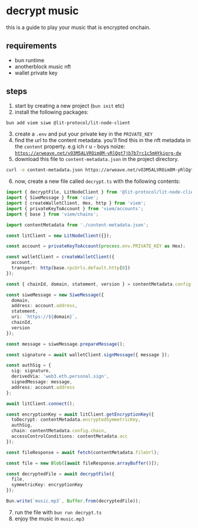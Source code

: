 # decrypt music

this is a guide to play your music that is encrypted onchain.

## requirements

- bun runtime
- anotherblock music nft
- wallet private key

## steps

1. start by creating a new project (`bun init` etc)
2. install the following packages:

```sh
bun add viem siwe @lit-protocol/lit-node-client
```

3. create a `.env` and put your private key in the `PRIVATE_KEY`
4. find the url to the content metadata. you'll find this in the nft metadata in the `content` property. e.g ich r u - boys noize: [`https://arweave.net/vO3M5ALVROim8M-yRlQgt7jb7b7rc1c5mHYkigrg-dw`](https://arweave.net/vO3M5ALVROim8M-yRlQgt7jb7b7rc1c5mHYkigrg-dw)
5. download this file to `content-metadata.json` in the project directory.

```sh
curl -o content-metadata.json https://arweave.net/vO3M5ALVROim8M-yRlQgt7jb7b7rc1c5mHYkigrg-dw -L
```

6. now, create a new file called `decrypt.ts` with the following contents:

```ts
import { decryptFile, LitNodeClient } from '@lit-protocol/lit-node-client';
import { SiweMessage } from 'siwe';
import { createWalletClient, Hex, http } from 'viem';
import { privateKeyToAccount } from 'viem/accounts';
import { base } from 'viem/chains';

import contentMetadata from './content-metadata.json';

const litClient = new LitNodeClient({});

const account = privateKeyToAccount(process.env.PRIVATE_KEY as Hex);

const walletClient = createWalletClient({
  account,
  transport: http(base.rpcUrls.default.http[0])
});

const { chainId, domain, statement, version } = contentMetadata.config;

const siweMessage = new SiweMessage({
  domain,
  address: account.address,
  statement,
  uri: `https://${domain}`,
  chainId,
  version
});

const message = siweMessage.prepareMessage();

const signature = await walletClient.signMessage({ message });

const authSig = {
  sig: signature,
  derivedVia: 'web3.eth.personal.sign',
  signedMessage: message,
  address: account.address
};

await litClient.connect();

const encryptionKey = await litClient.getEncryptionKey({
  toDecrypt: contentMetadata.encryptedSymmetricKey,
  authSig,
  chain: contentMetadata.config.chain,
  accessControlConditions: contentMetadata.acc
});

const fileResponse = await fetch(contentMetadata.fileUrl);

const file = new Blob([await fileResponse.arrayBuffer()]);

const decryptedFile = await decryptFile({
  file,
  symmetricKey: encryptionKey
});

Bun.write(`music.mp3`, Buffer.from(decryptedFile));
```

7. run the file with `bun run decrypt.ts`
8. enjoy the music in `music.mp3`
